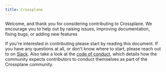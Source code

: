 ```yaml
---
title: Crossplane
---
```

Welcome, and thank you for considering contributing to Crossplane. We encourage
you to help out by raising issues, improving documentation, fixing bugs, or
adding new features

If you're interested in contributing please start by reading this document. If
you have any questions at all, or don't know where to start, please reach out to
on [Slack]. Also take a look at the [code of conduct], which details
how the community expects contributors to conduct themselves as part of the Crossplane
community.


[Slack]: https://slack.crossplane.io/
[code of conduct]: https://github.com/cncf/foundation/blob/master/code-of-conduct.md
[build submodule]: https://github.com/upbound/build/
[`kind`]: https://kind.sigs.k8s.io/
[Crossplane release cycle]: docs/reference/release-cycle.md
[good git commit hygiene]: https://www.futurelearn.com/info/blog/telling-stories-with-your-git-history
[Developer Certificate of Origin]: https://github.com/apps/dco
[code review comments]: https://github.com/golang/go/wiki/CodeReviewComments
[test review comments]: https://github.com/golang/go/wiki/TestComments
[crossplane-runtime]: https://github.com/crossplane/crossplane-runtime
[docs]: docs/
[Effective Go]: https://golang.org/doc/effective_go
[Observability Developer Guide]: docs/contributing/observability_developer_guide.md
[Dave Cheney's blog]: https://dave.cheney.net/2014/10/17/functional-options-for-friendly-apis
[`crossplane-runtime/pkg/errors`]: https://pkg.go.dev/github.com/crossplane/crossplane-runtime/pkg/errors
[golangci-lint]: https://golangci-lint.run/